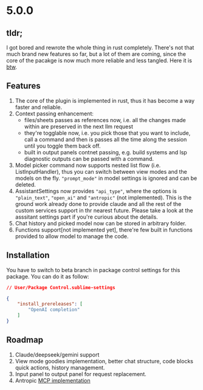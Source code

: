 # 5.0.0

## tldr;

I got bored and rewrote the whole thing in rust completely. There's not that much brand new features so far, but a lot of them are coming, since the core of the pacakge is now much more reliable and less tangled. Here it is [btw](https://github.com/yaroslavyaroslav/llm_runner).

## Features

1. The core of the plugin is implemented in rust, thus it has become a way faster and reliable.
2. Context passing enhancement:
    - files/sheets passes as references now, i.e. all the changes made within are preserved in the next llm request
    - they're togglable now, i.e. you pick those that you want to include, call a command and then is passes all the time along the session until you toggle them back off.
    - built in output panels contnet passing, e.g. build systems and lsp diagnostic outputs can be passed with a command.
3. Model picker command now supports nested list flow (i.e. ListInputHandler), thus you can switch between view modes and the models on the fly. `"prompt_mode"` in model settings is ignored and can be deleted.
4. AssistantSettings now provides `"api_type"`, where the options is `"plain_text"`, `"open_ai"` and `"antropic"` (not implemented). This is the ground work already done to provide claude and all the rest of the custom services support in thr nearest future. Please take a look at the asssitant settings part if you're curious about the details.
5. Chat history and picked model now can be stored in arbitrary folder.
6. Functions support[not implemented yet], there're few built in functions provided to allow model to manage the code.

## Installation

You have to switch to beta branch in package control settings for this package. You can do it as follow:

```json
// User/Package Control.sublime-settings

{
    "install_prereleases": [
        "OpenAI completion"
    ]
}
```

## Roadmap

1. Claude/deepseek/gemini support
2. View mode goodies implementation, better chat structure, code blocks quick actions, history management.
3. Input panel to output panel for request replacement.
4. Antropic [MCP implementation](https://docs.anthropic.com/en/docs/build-with-claude/mcp)

